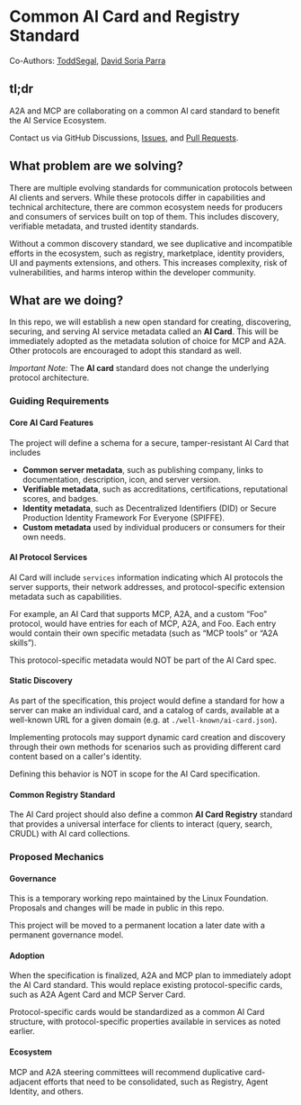 # Common AI Card and Registry Standard

Co-Authors: [ToddSegal](https://github.com/ToddSegal), [David Soria Parra](https://github.com/dsp-ant)

## tl;dr

A2A and MCP are collaborating on a common AI card standard to benefit the AI Service Ecosystem.

Contact us via GitHub Discussions, [Issues](https://github.com/Agent-Card/ai-card/issues), and [Pull Requests](https://github.com/Agent-Card/ai-card/pulls).

## What problem are we solving?

There are multiple evolving standards for communication protocols between AI clients and servers. While these protocols differ in capabilities and technical architecture, there are common ecosystem needs for producers and consumers of services built on top of them. This includes discovery, verifiable metadata, and trusted identity standards.

Without a common discovery standard, we see duplicative and incompatible efforts in the ecosystem, such as registry, marketplace, identity providers, UI and payments extensions, and others. This increases complexity, risk of vulnerabilities, and harms interop within the developer community.

## What are we doing?

In this repo, we will establish a new open standard for creating, discovering, securing, and serving AI service metadata called an **AI Card**. This will be immediately adopted as the metadata solution of choice for MCP and A2A. Other protocols are encouraged to adopt this standard as well.

*Important Note:* The **AI card** standard does not change the underlying protocol architecture.

### Guiding Requirements

#### Core AI Card Features

The project will define a schema for a secure, tamper-resistant AI Card that includes

* **Common server metadata**, such as publishing company, links to documentation, description, icon, and server version.
* **Verifiable metadata**, such as accreditations, certifications, reputational scores, and badges.
* **Identity metadata**, such as Decentralized Identifiers (DID) or Secure Production Identity Framework For Everyone (SPIFFE).
* **Custom metadata** used by individual producers or consumers for their own needs.

#### AI Protocol Services

AI Card will include `services` information indicating which AI protocols the server supports, their network addresses, and protocol-specific extension metadata such as capabilities.

For example, an AI Card that supports MCP, A2A, and a custom “Foo” protocol, would have entries for each of MCP, A2A, and Foo. Each entry would contain their own specific metadata (such as “MCP tools” or “A2A skills”).

This protocol-specific metadata would NOT be part of the AI Card spec.

#### Static Discovery

As part of the specification, this project would define a standard for how a server can make an individual card, and a catalog of cards, available at a well-known URL for a given domain (e.g. at `./well-known/ai-card.json`).

Implementing protocols may support dynamic card creation and discovery through their own methods for scenarios such as providing different card content based on a caller's identity.

Defining this behavior is NOT in scope for the AI Card specification.

#### Common Registry Standard

The AI Card project should also define a common **AI Card Registry** standard that provides a universal interface for clients to interact (query, search, CRUDL) with AI card collections.

### Proposed Mechanics

#### Governance

This is a temporary working repo maintained by the Linux Foundation. Proposals and changes will be made in public in this repo.

This project will be moved to a permanent location a later date with a permanent governance model.

#### Adoption

When the specification is finalized, A2A and MCP plan to immediately adopt the AI Card standard. This would replace existing protocol-specific cards, such as A2A Agent Card and MCP Server Card.

Protocol-specific cards would be standardized as a common AI Card structure, with protocol-specific properties available in services as noted earlier.

#### Ecosystem

MCP and A2A steering committees will recommend duplicative card-adjacent efforts that need to be consolidated, such as Registry, Agent Identity, and others.
